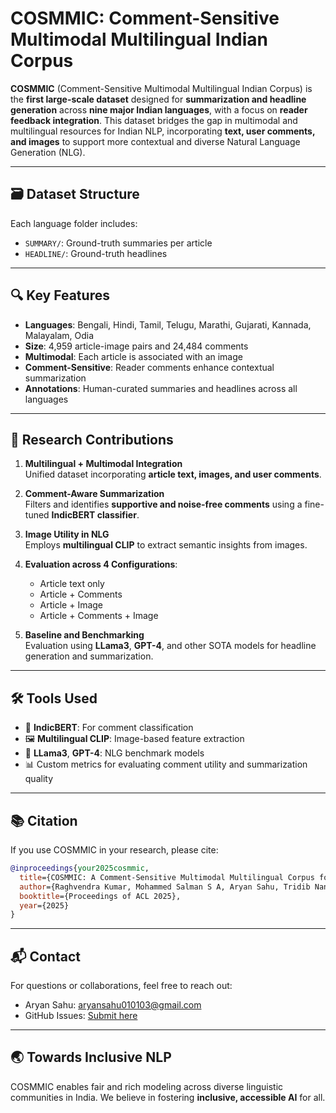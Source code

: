 # COSMMIC: Comment-Sensitive Multimodal Multilingual Indian Corpus

**COSMMIC** (Comment-Sensitive Multimodal Multilingual Indian Corpus) is the **first large-scale dataset** designed for **summarization and headline generation** across **nine major Indian languages**, with a focus on **reader feedback integration**. This dataset bridges the gap in multimodal and multilingual resources for Indian NLP, incorporating **text, user comments, and images** to support more contextual and diverse Natural Language Generation (NLG).

---

## 🗃 Dataset Structure


Each language folder includes:
- `SUMMARY/`: Ground-truth summaries per article
- `HEADLINE/`: Ground-truth headlines

---

## 🔍 Key Features

- **Languages**: Bengali, Hindi, Tamil, Telugu, Marathi, Gujarati, Kannada, Malayalam, Odia
- **Size**: 4,959 article-image pairs and 24,484 comments
- **Multimodal**: Each article is associated with an image
- **Comment-Sensitive**: Reader comments enhance contextual summarization
- **Annotations**: Human-curated summaries and headlines across all languages

---

## 🧠 Research Contributions

1. **Multilingual + Multimodal Integration**  
   Unified dataset incorporating **article text, images, and user comments**.

2. **Comment-Aware Summarization**  
   Filters and identifies **supportive and noise-free comments** using a fine-tuned **IndicBERT classifier**.

3. **Image Utility in NLG**  
   Employs **multilingual CLIP** to extract semantic insights from images.

4. **Evaluation across 4 Configurations**:
   - Article text only  
   - Article + Comments  
   - Article + Image  
   - Article + Comments + Image

5. **Baseline and Benchmarking**  
   Evaluation using **LLama3**, **GPT-4**, and other SOTA models for headline generation and summarization.

---

## 🛠 Tools Used

- 🧠 **IndicBERT**: For comment classification
- 🖼 **Multilingual CLIP**: Image-based feature extraction
- 🤖 **LLama3**, **GPT-4**: NLG benchmark models
- 📊 Custom metrics for evaluating comment utility and summarization quality

---


## 📚 Citation

If you use COSMMIC in your research, please cite:

```bibtex
@inproceedings{your2025cosmmic,
  title={COSMMIC: A Comment-Sensitive Multimodal Multilingual Corpus for Indian Language Summarization},
  author={Raghvendra Kumar, Mohammed Salman S A, Aryan Sahu, Tridib Nandi, Pragathi Y P, Sriparna Saha, Jose G Moreno},
  booktitle={Proceedings of ACL 2025},
  year={2025}
}
```

---

## 📬 Contact

For questions or collaborations, feel free to reach out:

* Aryan Sahu: [aryansahu010103@gmail.com](mailto:aryansahu010103@gmail.com)
* GitHub Issues: [Submit here](https://github.com/your-org/cosmmic-dataset/issues)

---

## 🌏 Towards Inclusive NLP

COSMMIC enables fair and rich modeling across diverse linguistic communities in India. We believe in fostering **inclusive, accessible AI** for all.

